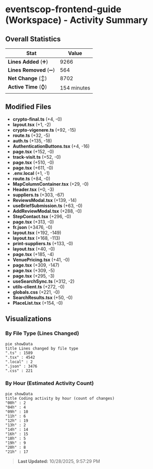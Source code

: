 # eventscop-frontend-guide (Workspace) - Activity Summary 

## Overall Statistics

| Stat                   | Value                                                             |
| ---------------------- | ----------------------------------------------------------------- |
| **Lines Added** (➕)   | 9266                                          |
| **Lines Removed** (➖) | 564                                        |
| **Net Change** (↕)    | 8702                |
| **Active Time** (⌚)   | 154 minutes |


## Modified Files
- **crypto-final.ts** (+4, -0)
- **layout.tsx** (+1, -2)
- **crypto-vigenere.ts** (+92, -15)
- **route.ts** (+32, -5)
- **auth.ts** (+135, -18)
- **AuthenticationButtons.tsx** (+4, -16)
- **page.tsx** (+152, -0)
- **track-visit.ts** (+52, -0)
- **page.tsx** (+510, -0)
- **page.tsx** (+611, -0)
- **.env.local** (+1, -1)
- **route.ts** (+84, -0)
- **MapColumnContainer.tsx** (+29, -0)
- **Header.tsx** (+0, -3)
- **suppliers.ts** (+303, -67)
- **ReviewsModal.tsx** (+139, -14)
- **useBriefSubmission.ts** (+63, -0)
- **AddReviewModal.tsx** (+288, -0)
- **StepContact.tsx** (+296, -0)
- **page.tsx** (+313, -0)
- **fr.json** (+3476, -0)
- **layout.tsx** (+192, -149)
- **layout.tsx** (+168, -113)
- **print-suppliers.ts** (+133, -0)
- **layout.tsx** (+40, -0)
- **page.tsx** (+185, -4)
- **VenuePricing.tsx** (+41, -0)
- **page.tsx** (+309, -147)
- **page.tsx** (+309, -5)
- **page.tsx** (+295, -3)
- **useSearchSync.ts** (+312, -2)
- **utils-client.ts** (+272, -0)
- **globals.css** (+221, -0)
- **SearchResults.tsx** (+50, -0)
- **PlaceList.tsx** (+154, -0)

## Visualizations

### By File Type (Lines Changed)

```mermaid
pie showData
title Lines changed by file type
".ts" : 1589
".tsx" : 4542
".local" : 2
".json" : 3476
".css" : 221
```

### By Hour (Estimated Activity Count)

```mermaid
pie showData
title Coding activity by hour (count of changes)
"00h" : 2
"04h" : 4
"09h" : 10
"11h" : 6
"12h" : 19
"13h" : 2
"14h" : 14
"16h" : 15
"18h" : 5
"19h" : 9
"20h" : 8
"21h" : 17
```


> **Last Updated:** 10/28/2025, 9:57:29 PM
